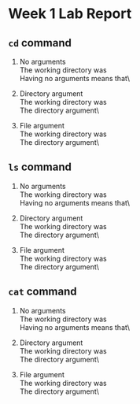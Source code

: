 # Week 1 Lab Report
## `cd` command
1. No arguments\
The working directory was\
Having no arguments means that\

2. Directory argument\
The working directory was\
The directory argument\

3. File argument\
The working directory was\
The directory argument\


## `ls` command
1. No arguments\
The working directory was\
Having no arguments means that\

2. Directory argument\
The working directory was\
The directory argument\

3. File argument\
The working directory was\
The directory argument\


## `cat` command
1. No arguments\
The working directory was\
Having no arguments means that\

2. Directory argument\
The working directory was\
The directory argument\

3. File argument\
The working directory was\
The directory argument\


